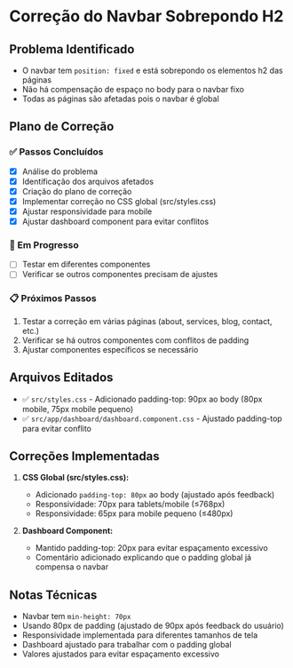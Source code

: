 # Correção do Navbar Sobrepondo H2

## Problema Identificado
- O navbar tem `position: fixed` e está sobrepondo os elementos h2 das páginas
- Não há compensação de espaço no body para o navbar fixo
- Todas as páginas são afetadas pois o navbar é global

## Plano de Correção

### ✅ Passos Concluídos
- [x] Análise do problema
- [x] Identificação dos arquivos afetados
- [x] Criação do plano de correção
- [x] Implementar correção no CSS global (src/styles.css)
- [x] Ajustar responsividade para mobile
- [x] Ajustar dashboard component para evitar conflitos

### 🔄 Em Progresso
- [ ] Testar em diferentes componentes
- [ ] Verificar se outros componentes precisam de ajustes

### 📋 Próximos Passos
1. Testar a correção em várias páginas (about, services, blog, contact, etc.)
2. Verificar se há outros componentes com conflitos de padding
3. Ajustar componentes específicos se necessário

## Arquivos Editados
- ✅ `src/styles.css` - Adicionado padding-top: 90px ao body (80px mobile, 75px mobile pequeno)
- ✅ `src/app/dashboard/dashboard.component.css` - Ajustado padding-top para evitar conflito

## Correções Implementadas
1. **CSS Global (src/styles.css):**
   - Adicionado `padding-top: 80px` ao body (ajustado após feedback)
   - Responsividade: 70px para tablets/mobile (≤768px)
   - Responsividade: 65px para mobile pequeno (≤480px)

2. **Dashboard Component:**
   - Mantido padding-top: 20px para evitar espaçamento excessivo
   - Comentário adicionado explicando que o padding global já compensa o navbar

## Notas Técnicas
- Navbar tem `min-height: 70px`
- Usando 80px de padding (ajustado de 90px após feedback do usuário)
- Responsividade implementada para diferentes tamanhos de tela
- Dashboard ajustado para trabalhar com o padding global
- Valores ajustados para evitar espaçamento excessivo
